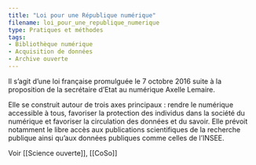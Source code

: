 ```yaml
---
title: "Loi pour une République numérique"
filename: loi_pour_une_republique_numerique
type: Pratiques et méthodes
tags:
- Bibliothèque numérique
- Acquisition de données
- Archive ouverte
---
```


Il s’agit d’une loi française promulguée le 7 octobre 2016 suite à la proposition de la secrétaire d’Etat au numérique Axelle Lemaire. 

Elle se construit autour de trois axes principaux : rendre le numérique accessible à tous, favoriser la protection des individus dans la société du numérique et favoriser la circulation des données et du savoir. Elle prévoit notamment le libre accès aux publications scientifiques de la recherche publique ainsi qu’aux données publiques comme celles de l’INSEE.

Voir [[Science ouverte]], [[CoSo]]

